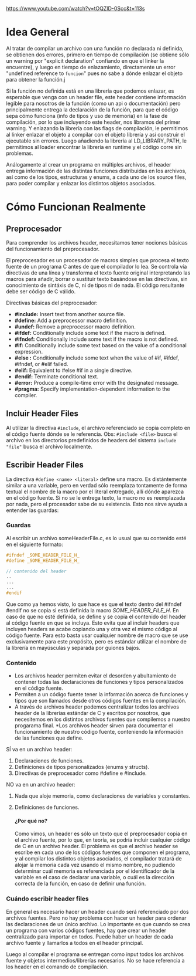 https://www.youtube.com/watch?v=tOQZlD-0Scc&t=113s

# Idea General
Al tratar de compilar un archivo con una función no declarada ni definida, se obtienen dos errores, primero en tiempo de compilación
(se obtiene sólo un warning por "explicit declaration" confiando en que el linker la encuentre), y luego en tiempo de enlazamiento, 
directamente un error "undefined reference to `funcion`" pues no sabe a dónde enlazar el objeto para obtener la función.j

Si la función no definida está en una librería que podemos enlazar, es esperable que venga con un 
header file, este header contiene información legible para nosotros de la función (como un api o documentación)
pero principalmente entrega la declaración de la función, para que el código sepa cómo funciona (info de tipos
y uso de memoria) en la fase de compilación, por lo que incluyendo este header, nos libramos del primer warning.
Y enlazando la librería con las flags de compilación, le permitimos al linker enlazar el objeto a compilar con el 
objeto librería y así construir el ejecutable sin errores.
Luego añadiendo la librería al LD_LIBRARY_PATH, le permitimos al loader encontrar la librería en runtime y el código corre
sin problemas.

Análogamente al crear un programa en múltiples archivos, el header entrega información de las distintas funciones distribuidas
en los archivos, así como de los tipos, estructuras y enums, a cada uno de los source files, para poder compilar y enlazar los 
distintos objetos asociados.

# Cómo Funcionan Realmente
## Preprocesador
Para comprender los archivos header, necesitamos tener nociones básicas del funcionamiento
del preprocesador.

El preprocesador es un procesador de macros simples que procesa el texto fuente de un 
programa C antes de que el compilador lo lea. Se controla vía directivas de una línea
y transforma el texto fuente original interpretando las macros para añadir, borrar o
sustituir texto basándose en las directivas, sin conocimiento de sintáxis de C, ni de tipos
ni de nada. El código resultante debe ser código de C válido.

Directivas básicas del preprocesador:
* **#include:**    Insert text from another source file.
* **#define:**     Add a preprocessor macro definition.
* **#undef:**      Remove a preprocessor macro definition.
* **#ifdef:**      Conditionally include some text if the macro is defined.
* **#ifndef:**     Conditionally include some text if the macro is not defined.
* **#if:**         Conditionally include some text based on the value of a conditional expression.
* **#else :**      Conditionally include some text when the value of #if, #ifdef, #ifndef, or #elif failed.
* **#elif:**       Equivalent to #else #if in a single directive.
* **#endif:**      Terminate conditional text.
* **#error:**      Produce a compile-time error with the designated message.
* **#pragma:**     Specify implementation-dependent information to the compiler.

## Incluir Header Files
Al utilizar la directiva `#include`, el archivo referenciado se copia completo en el código
fuente dónde se le referencia. 
Obs: `#include <file>` busca el archivo en los directorios predefinidos de headers del sistema
     `include "file"` busca el archivo localmente.

## Escribir Header Files
La directiva `#define <name> <literal>` define una macro. Es distántemente similar a una variable,
pero en verdad sólo reemplaza tontamente de forma textual el nombre de la macro por el literal entregado,
allí dónde aparezca en el código fuente.
Si no se le entrega texto, la macro no es reemplazada por nada, pero el procesador sabe de su existencia.
Esto nos sirve ayuda a entender las guardas:

### Guardas
Al escribir un archivo someHeaderFile.c, es lo usual que su contenido esté en el siguiente formato:
```C
#ifndef _SOME_HEADER_FILE_H_
#define _SOME_HEADER_FILE_H_

// contenido del header
..
...
...
#endif
```
Que como ya hemos visto, lo que hace es que el texto dentro del #ifndef #endif no se
copia  si está definida la macro _SOME_HEADER_FILE_H_. En caso de que no esté definida,
se define y se copia el contenido del header al código fuente en que se incluya.
Esto evita que al incluir headers que incluyen headers se acabe copiando una y otra
vez el mismo código al código fuente.
Para esto basta usar cualquier nombre de macro que se use exclusivamente para este propósito,
pero es estándar utilizar el nombre de la librería en mayúsculas y separada por guiones bajos.

### Contenido
* Los archivos header permiten evitar el desorden y abultamiento de contener todas las
declaraciones de funciones y tipos personalizados en el código fuente.
* Permiten a un código fuente tener la información acerca de funciones y tipos
que son llamados desde otros códigos fuentes en la compilación.
* A través de archivos header podemos centralizar todos los archivos header de la librerías
estándar de C y escritos por nosotros, que necesitemos en los distintos archivos fuentes
que compilemos a nuestro progarama final.
*Los archivos header sirven para documentar el funcionamiento de nuestro código fuente,
conteniendo la información de las funciones que define.

SÍ va en un archivo header:
1. Declaraciones de funciones.
2. Definiciones de tipos personalizados (enums y structs).
3. Directivas de preprocesador como #define e #include.

NO va en un archivo header:
1. Nada que aloje memoria, como declaraciones de variables y constantes.
2. Definiciones de funciones.

    #### ¿Por qué no?
    Como vimos, un header es sólo un texto que el preprocesador copia en el archivo fuente,
    por lo que, en teoría, se podría incluir cualquier código de C en un archivo header.
    El problema es que el archivo header se escribe en cada uno de los códigos fuentes que 
    componen el programa, y al compilar los distintos objetos asociados, el compilador tratará
    de alojar la memoria cada vez usando el mismo nombre, no pudiendo determinar cuál memoria es 
    referenciada por el identificador de la variable en el caso de declarar una variable, o cuál es  la
    dirección correcta de la función, en caso de definir una función.

### Cuándo escribir header files
En general es necesario hacer un header cuando será referenciado por dos archivos fuentes. Pero
no hay problema con hacer un header para ordenar las declaraciones de un único archivo.
Lo importante es que cuando se crea un programa con varios códigos fuentes, hay que crear un header
centralizado para importar en todos. Puede haber un header de cada archivo fuente y llamarlos a todos
en el header principal.

Luego al compilar el programa se entregan como input todos los archivos fuente y objetos intermedios/librerías
necesarios. No se hace referencia a los header en el comando de compilación.
